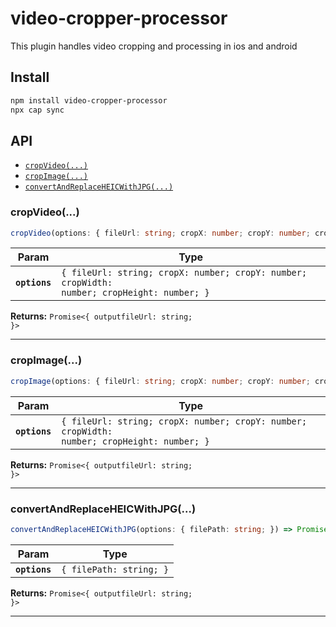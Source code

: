 # video-cropper-processor

This plugin handles video cropping and processing in ios and android

## Install

```bash
npm install video-cropper-processor
npx cap sync
```

## API

<docgen-index>

* [`cropVideo(...)`](#cropvideo)
* [`cropImage(...)`](#cropimage)
* [`convertAndReplaceHEICWithJPG(...)`](#convertandreplaceheicwithjpg)

</docgen-index>

<docgen-api>
<!--Update the source file JSDoc comments and rerun docgen to update the docs below-->

### cropVideo(...)

```typescript
cropVideo(options: { fileUrl: string; cropX: number; cropY: number; cropWidth: number; cropHeight: number; }) => Promise<{ outputfileUrl: string; }>
```

| Param         | Type                                                                                                   |
| ------------- | ------------------------------------------------------------------------------------------------------ |
| **`options`** | <code>{ fileUrl: string; cropX: number; cropY: number; cropWidth: number; cropHeight: number; }</code> |

**Returns:** <code>Promise&lt;{ outputfileUrl: string; }&gt;</code>

--------------------


### cropImage(...)

```typescript
cropImage(options: { fileUrl: string; cropX: number; cropY: number; cropWidth: number; cropHeight: number; }) => Promise<{ outputfileUrl: string; }>
```

| Param         | Type                                                                                                   |
| ------------- | ------------------------------------------------------------------------------------------------------ |
| **`options`** | <code>{ fileUrl: string; cropX: number; cropY: number; cropWidth: number; cropHeight: number; }</code> |

**Returns:** <code>Promise&lt;{ outputfileUrl: string; }&gt;</code>

--------------------


### convertAndReplaceHEICWithJPG(...)

```typescript
convertAndReplaceHEICWithJPG(options: { filePath: string; }) => Promise<{ outputfileUrl: string; }>
```

| Param         | Type                               |
| ------------- | ---------------------------------- |
| **`options`** | <code>{ filePath: string; }</code> |

**Returns:** <code>Promise&lt;{ outputfileUrl: string; }&gt;</code>

--------------------

</docgen-api>
